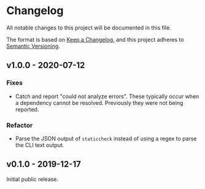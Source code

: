 # Changelog

All notable changes to this project will be documented in this file.

The format is based on [Keep a Changelog](https://keepachangelog.com/en/1.0.0/), and this project adheres to [Semantic Versioning](https://semver.org/spec/v2.0.0.html).

## v1.0.0 - 2020-07-12

### Fixes

- Catch and report "could not analyze errors". These typically occur when a dependency cannot be resolved. Previously they were not being reported.

### Refactor

- Parse the JSON output of `staticcheck` instead of using a regex to parse the CLI text output.

## v0.1.0 - 2019-12-17

Initial public release.

